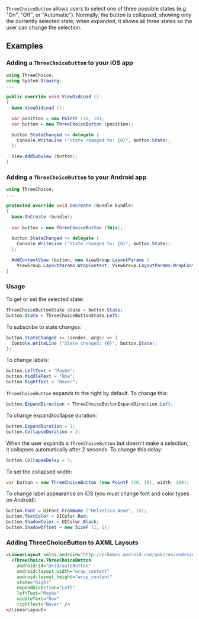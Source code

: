 `ThreeChoiceButton` allows users to select one of three possible states (e.g.
"On", "Off", or "Automatic"). Normally, the button is collapsed,
showing only the currently selected state; when expanded, it
shows all three states so the user can change the selection.

## Examples

### Adding a `ThreeChoiceButton` to your iOS app

```csharp
using ThreeChoice;
using System.Drawing;
...

public override void ViewDidLoad ()
{
  base.ViewDidLoad ();  

  var position = new PointF (10, 10);
  var button = new ThreeChoiceButton (position);

  button.StateChanged += delegate {
    Console.WriteLine ("State changed to: {0}", button.State);
  };

  View.AddSubview (button);
}
```

### Adding a `ThreeChoiceButton` to your Android app

```csharp
using ThreeChoice;
...

protected override void OnCreate (Bundle bundle)
{
  base.OnCreate (bundle);
  
  var button = new ThreeChoiceButton (this);

  button.StateChanged += delegate {
    Console.WriteLine ("State changed to: {0}", button.State);
  };

  AddContentView (button, new ViewGroup.LayoutParams (
    ViewGroup.LayoutParams.WrapContent, ViewGroup.LayoutParams.WrapContent));
}
```

### Usage

To get or set the selected state:

```csharp
ThreeChoiceButtonState state = button.State;
button.State = ThreeChoiceButtonState.Left;
```

To subscribe to state changes:

```csharp
button.StateChanged += (sender, args) => {
  Console.WriteLine ("State changed: {0}", button.State);
};
```

To change labels:

```csharp
button.LeftText = "Maybe";
button.MiddleText = "Now";
button.RightText = "Never";
```

`ThreeChoiceButton` expands to the right by default. To change this:

```csharp
button.ExpandDirection = ThreeChoiceButtonExpandDirection.Left;
```

To change expand/collapse duration:

```csharp
button.ExpandDuration = 1;
button.CollapseDuration = 2;
```

When the user expands a `ThreeChoiceButton` but doesn't make a selection,
it collapses automatically after 2 seconds. To change this delay:

```csharp
button.CollapseDelay = 3;
```

To set the collapsed width:

```csharp
var button = new ThreeChoiceButton (new PointF (10, 10), width: 100);
```

To change label appearance on iOS (you must change font and color types on Android):

```csharp
button.Font = UIFont.FromName ("Helvetica Neue", 15);
button.TextColor = UIColor.Red;
button.ShadowColor = UIColor.Black;
button.ShadowOffset = new SizeF (1, 1);
```

### Adding ThreeChoiceButton to AXML Layouts

```xml
<LinearLayout xmlns:android="http://schemas.android.com/apk/res/android"/>
  <ThreeChoice.ThreeChoiceButton
    android:id="@+id/autoButton"
    android:layout_width="wrap_content"
    android:layout_height="wrap_content"
    state="Right"
    expandDirection="Left"
    leftText="Maybe"
    middleText="Now"
    rightText="Never" />
</LinearLayout>
```
